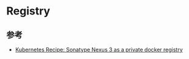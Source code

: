 # Registry


## 参考

* [Kubernetes Recipe: Sonatype Nexus 3 as a private docker registry](https://blog.sonatype.com/kubernetes-recipe-sonatype-nexus-3-as-a-private-docker-registry)